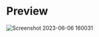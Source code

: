 # Preview
![Screenshot 2023-06-06 160031](https://github.com/alexanderN026/curriculum-vitae/assets/109736645/91282eb9-ac08-47d5-bae2-fb1aeef4c300)
